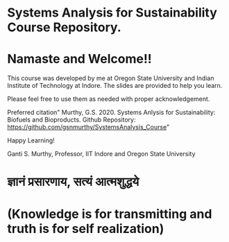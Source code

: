 # Systems Analysis for Sustainability Course Repository. 
# Namaste and Welcome!! 

This course was developed by me at Oregon State University and Indian Institute of Technology at Indore. The slides are provided to help you learn. 

Please feel free to use them as needed with proper acknowledgement. 

Preferred citation" Murthy, G.S. 2020. Systems Anlysis for Sustainability: Biofuels and Bioproducts. Github Repository: https://github.com/gsnmurthy/SystemsAnalysis_Course"

Happy Learning!

Ganti S. Murthy, Professor, IIT Indore and Oregon State University  
# ज्ञानं प्रसारणाय, सत्यं आत्मशुद्धये 
# (Knowledge is for transmitting and truth is for self realization)
